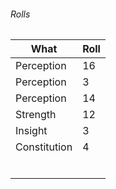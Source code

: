 
###### Rolls
| What         | Roll |
| ------------ | ---- |
| Perception   | 16   |
| Perception   | 3    |
| Perception   | 14   |
| Strength     | 12   |
| Insight      | 3    |
| Constitution | 4    |
|              |      |
|              |      |
|              |      |
|              |      |
|              |      |
|              |      |